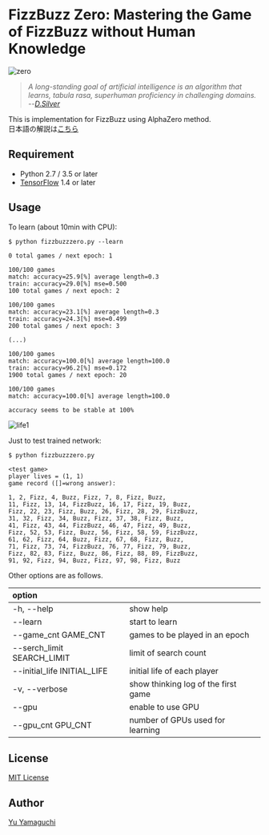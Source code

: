 # FizzBuzz Zero: Mastering the Game of FizzBuzz without Human Knowledge

![zero](https://user-images.githubusercontent.com/32036527/39819369-3e9bf334-53de-11e8-8f6d-245e76badc63.png)

> *A long-standing goal of artificial intelligence is an algorithm that learns, tabula rasa, superhuman proficiency in challenging domains.* --[*D.Silver*](https://deepmind.com/research/publications/mastering-game-go-without-human-knowledge/)  

This is implementation for FizzBuzz using AlphaZero method.  
日本語の解説は[こちら](https://qiita.com/ymg_aq/items/d276357823f5b2ce46c5)  

## Requirement

- Python 2.7 / 3.5 or later  
- [TensorFlow](https://www.tensorflow.org/) 1.4 or later  

## Usage
To learn (about 10min with CPU):
```
$ python fizzbuzzzero.py --learn

0 total games / next epoch: 1 

100/100 games
match: accuracy=25.9[%] average length=0.3
train: accuracy=29.0[%] mse=0.500
100 total games / next epoch: 2 

100/100 games
match: accuracy=23.1[%] average length=0.3
train: accuracy=24.3[%] mse=0.499
200 total games / next epoch: 3 

(...)

100/100 games
match: accuracy=100.0[%] average length=100.0
train: accuracy=96.2[%] mse=0.172
1900 total games / next epoch: 20 

100/100 games
match: accuracy=100.0[%] average length=100.0

accuracy seems to be stable at 100%
```
![life1](https://user-images.githubusercontent.com/32036527/39851660-280d0480-5453-11e8-8f5e-63c496e58373.png)


Just to test trained network:
```
$ python fizzbuzzzero.py

<test game>
player lives = (1, 1)
game record ([]=wrong answer):

1, 2, Fizz, 4, Buzz, Fizz, 7, 8, Fizz, Buzz, 
11, Fizz, 13, 14, FizzBuzz, 16, 17, Fizz, 19, Buzz, 
Fizz, 22, 23, Fizz, Buzz, 26, Fizz, 28, 29, FizzBuzz, 
31, 32, Fizz, 34, Buzz, Fizz, 37, 38, Fizz, Buzz, 
41, Fizz, 43, 44, FizzBuzz, 46, 47, Fizz, 49, Buzz, 
Fizz, 52, 53, Fizz, Buzz, 56, Fizz, 58, 59, FizzBuzz, 
61, 62, Fizz, 64, Buzz, Fizz, 67, 68, Fizz, Buzz, 
71, Fizz, 73, 74, FizzBuzz, 76, 77, Fizz, 79, Buzz, 
Fizz, 82, 83, Fizz, Buzz, 86, Fizz, 88, 89, FizzBuzz, 
91, 92, Fizz, 94, Buzz, Fizz, 97, 98, Fizz, Buzz
```

Other options are as follows.   

|option||
|:-------|:----------|
|-h, --help|show help|
|--learn|start to learn|
|--game_cnt GAME_CNT|games to be played in an epoch|
|--serch_limit SEARCH_LIMIT|limit of search count|
|--initial_life INITIAL_LIFE|initial life of each player|
|-v, --verbose|show thinking log of the first game|
|--gpu|enable to use GPU|
|--gpu_cnt GPU_CNT|number of GPUs used for learning|

## License
[MIT License](https://github.com/ymgaq/FizzBuzzZero/blob/master/LICENSE)  

## Author
[Yu Yamaguchi](https://twitter.com/ymg_aq)  

